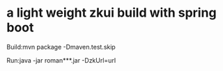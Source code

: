 # a light weight zkui build with spring boot
Build:mvn package -Dmaven.test.skip

Run:java -jar roman***.jar -DzkUrl=url
